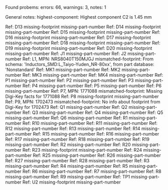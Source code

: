Found probems: errors: 66, warnings: 3, notes: 1

General notes:
  highest-component: Highest component C2 is 1.45 mm

Ref: D13
  missing-footprint
  missing-part-number
Ref: D14
  missing-footprint
  missing-part-number
Ref: D15
  missing-footprint
  missing-part-number
Ref: D16
  missing-footprint
  missing-part-number
Ref: D17
  missing-footprint
  missing-part-number
Ref: D18
  missing-footprint
  missing-part-number
Ref: D19
  missing-footprint
  missing-part-number
Ref: D20
  missing-footprint
  missing-part-number
Ref: J1
  missing-part-number
Ref: J2
  missing-part-number
Ref: L1, MPN: NRS8040T150MJGJ
  mismatched-footprint: From schema: 'Inductors_SMD:L_Taiyo-Yuden_NR-80xx', from part database: 'Nonstandard'
Ref: MK1
  missing-part-number
Ref: MK2
  missing-part-number
Ref: MK3
  missing-part-number
Ref: MK4
  missing-part-number
Ref: P1
  missing-part-number
Ref: P2
  missing-part-number
Ref: P3
  missing-part-number
Ref: P4
  missing-part-number
Ref: P5
  missing-part-number
Ref: P6
  missing-part-number
Ref: P7, MPN: 1771088
  mismatched-footprint: Missing Digi-Key facts for 1771088
Ref: P8
  missing-footprint
  missing-part-number
Ref: P9, MPN: 1702473
  mismatched-footprint: No info about footprint from Digi-Key for 1702473
Ref: Q1
  missing-part-number
Ref: Q2
  missing-part-number
Ref: Q3
  missing-part-number
Ref: Q4
  missing-part-number
Ref: Q5
  missing-part-number
Ref: Q6
  missing-part-number
Ref: R1
  missing-part-number
Ref: R10
  missing-part-number
Ref: R11
  missing-part-number
Ref: R12
  missing-part-number
Ref: R13
  missing-part-number
Ref: R14
  missing-part-number
Ref: R15
  missing-part-number
Ref: R16
  missing-part-number
Ref: R17
  missing-part-number
Ref: R18
  missing-part-number
Ref: R19
  missing-part-number
Ref: R2
  missing-part-number
Ref: R20
  missing-part-number
Ref: R23
  missing-footprint
  missing-part-number
Ref: R24
  missing-part-number
Ref: R25
  missing-part-number
Ref: R26
  missing-part-number
Ref: R27
  missing-part-number
Ref: R28
  missing-part-number
Ref: R3
  missing-part-number
Ref: R4
  missing-part-number
Ref: R5
  missing-part-number
Ref: R6
  missing-part-number
Ref: R7
  missing-part-number
Ref: R8
  missing-part-number
Ref: R9
  missing-part-number
Ref: TP1
  missing-part-number
Ref: U2
  missing-footprint
  missing-part-number
